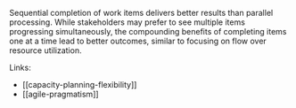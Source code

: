 Sequential completion of work items delivers better results than parallel processing. While stakeholders may prefer to see multiple items progressing simultaneously, the compounding benefits of completing items one at a time lead to better outcomes, similar to focusing on flow over resource utilization.

Links:
- [[capacity-planning-flexibility]]
- [[agile-pragmatism]]
